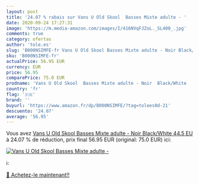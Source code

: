 ```yaml
---
layout: post
title: '24.07 % rabais sur Vans U Old Skool  Basses Mixte adulte - '
date: 2020-09-24 17:27:31
image: 'https://m.media-amazon.com/images/I/416NVqFJZoL._SL400_.jpg'
comments: true
category: ofertas
author: 'tole.es'
slug: 'B000NSIMFE-fr Vans U Old Skool Basses Mixte adulte - Noir Black/White...'
sku: 'B000NSIMFE-fr'
actualPrice: 56.95 EUR
currency: EUR
price: 56.95
comparePrice: 75.0 EUR
prodname: 'Vans U Old Skool  Basses Mixte adulte - Noir  Black/White   44.5 EU'
country: 'fr'
flag: '🇫🇷'
brand: ''
buyurl: 'https://www.amazon.fr/dp/B000NSIMFE/?tag=tolees0d-21'
descuento: '24.07'
average: '56.95'
---
```


Vous avez [Vans U Old Skool  Basses Mixte adulte - Noir  Black/White   44.5 EU](https://www.amazon.fr/dp/B000NSIMFE/?tag=tolees0d-21)  à  24.07 % de réduction, prix final  56.95 EUR (original: 75.0 EUR) ici:

[![Vans U Old Skool  Basses Mixte adulte - ](https://m.media-amazon.com/images/I/416NVqFJZoL._SL400_.jpg)](https://www.amazon.fr/dp/B000NSIMFE/?tag=tolees0d-21)

ℹ️:


[🛒 Achetez-le maintenant!!](https://www.amazon.fr/dp/B000NSIMFE/?tag=tolees0d-21)
